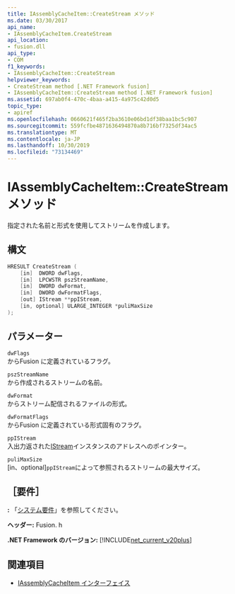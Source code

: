 ```yaml
---
title: IAssemblyCacheItem::CreateStream メソッド
ms.date: 03/30/2017
api_name:
- IAssemblyCacheItem.CreateStream
api_location:
- fusion.dll
api_type:
- COM
f1_keywords:
- IAssemblyCacheItem::CreateStream
helpviewer_keywords:
- CreateStream method [.NET Framework fusion]
- IAssemblyCacheItem::CreateStream method [.NET Framework fusion]
ms.assetid: 697ab0f4-470c-4baa-a415-4a975c42d0d5
topic_type:
- apiref
ms.openlocfilehash: 0660621f465f2ba3610e06bd1df38baa1bc5c907
ms.sourcegitcommit: 559fcfbe4871636494870a8b716bf7325df34ac5
ms.translationtype: MT
ms.contentlocale: ja-JP
ms.lasthandoff: 10/30/2019
ms.locfileid: "73134469"
---
```

# <a name="iassemblycacheitemcreatestream-method"></a>IAssemblyCacheItem::CreateStream メソッド

指定された名前と形式を使用してストリームを作成します。

## <a name="syntax"></a>構文

```cpp
HRESULT CreateStream (
    [in]  DWORD dwFlags,
    [in]  LPCWSTR pszStreamName,
    [in]  DWORD dwFormat,
    [in]  DWORD dwFormatFlags,
    [out] IStream **ppIStream,
    [in, optional] ULARGE_INTEGER *puliMaxSize
);
```

## <a name="parameters"></a>パラメーター

`dwFlags`\
からFusion に定義されているフラグ。

`pszStreamName`\
から作成されるストリームの名前。

`dwFormat`\
からストリーム配信されるファイルの形式。

`dwFormatFlags`\
からFusion に定義されている形式固有のフラグ。

`ppIStream`\
入出力返された[IStream](/windows/desktop/api/objidl/nn-objidl-istream)インスタンスのアドレスへのポインター。

`puliMaxSize`\
[in、optional]`ppIStream`によって参照されるストリームの最大サイズ。

## <a name="requirements"></a>［要件］

**:** 「[システム要件](../../get-started/system-requirements.md)」を参照してください。

**ヘッダー:** Fusion. h

**.NET Framework のバージョン:** [!INCLUDE[net_current_v20plus](../../../../includes/net-current-v20plus-md.md)]

## <a name="see-also"></a>関連項目

- [IAssemblyCacheItem インターフェイス](iassemblycacheitem-interface.md)
